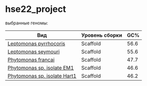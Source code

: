 # hse22_project

выбранные геномы:

Вид | Уровень сборки | GC%
---|---|---
[Leptomonas pyrrhocoris](https://ftp.ncbi.nlm.nih.gov/genomes/all/GCA/001/293/395/GCA_001293395.1_ASM129339v1) | Scaffold | 56.6
[Leptomonas seymouri](https://ftp.ncbi.nlm.nih.gov/genomes/all/GCA/001/299/535/GCA_001299535.1_ASM129953v1) | Scaffold | 55.6
[Phytomonas francai](https://ftp.ncbi.nlm.nih.gov/genomes/all/GCA/001/766/655/GCA_001766655.1_ASM176665v1) | Scaffold | 47.7
[Phytomonas sp. isolate EM1](https://ftp.ncbi.nlm.nih.gov/genomes/all/GCA/000/582/765/GCA_000582765.1_AKH_PRJEB1535_v1) | Scaffold | 46.6
[Phytomonas sp. isolate Hart1](https://ftp.ncbi.nlm.nih.gov/genomes/all/GCA/000/982/615/GCA_000982615.1_AKI_PRJEB1539_v1) | Scaffold | 46.2
